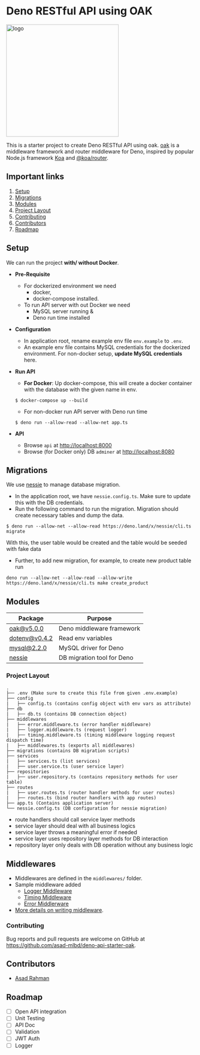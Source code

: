 # Deno RESTful API using OAK

<img src="https://deno.land/images/deno_logo.png" alt="logo" width="300"/>

This is a starter project to create Deno RESTful API using oak. [oak](https://github.com/oakserver/oak) is a middleware framework and router middleware for Deno, inspired by popular Node.js framework [Koa](https://koajs.com/) and [@koa/router](https://github.com/koajs/router/).

## Important links
 1) [Setup](#setup)
 2) [Migrations](#migrations)
 3) [Modules](#modules)
 4) [Project Layout](#project-layout)
 5) [Contributing](#contributing)
 6) [Contributors](#contributors)
 7) [Roadmap](#roadmap)

## Setup
We can run the project **with/ without Docker**. 
- **Pre-Requisite**
    - For dockerized environment we need 
        - docker, 
        - docker-compose installed.
    - To run API server with out Docker we need
        - MySQL server running &
        - Deno run time installed
- **Configuration**
    - In application root, rename example env file `env.example` to `.env`.
    - An example env file contains MySQL credentials for the dockerized environment. For non-docker setup, **update MySQL credentials** here.
- **Run API**
    - **For Docker**: Up docker-compose, this will create a docker container with the database with the given name in env. 
    ``` 
    $ docker-compose up --build
    ```

    - For non-docker run API server with Deno run time
    ```
    $ deno run --allow-read --allow-net app.ts
    ```
- **API** 
    - Browse `api` at [http://localhost:8000](http://localhost:8000)
    - Browse (for Docker only) DB `adminer` at [http://localhost:8080](http://localhost:8080)

## Migrations 
We use [nessie](https://deno.land/x/nessie) to manage database migration. 
- In the application root, we have `nessie.config.ts`. Make sure to update this with the DB credentials. 
- Run the following command to run the migration. Migration should create necessary tables and dump the data.
```
$ deno run --allow-net --allow-read https://deno.land/x/nessie/cli.ts migrate
```
With this, the user table would be created and the table would be seeded with fake data

- Further, to add new migration, for example, to create new product table run
```
deno run --allow-net --allow-read --allow-write https://deno.land/x/nessie/cli.ts make create_product
```

## Modules


| Package  | Purpose |
| ---------|---------|
|[oak@v5.0.0](https://deno.land/x/oak@v5.0.0/mod.ts)| Deno middleware framework|
|[dotenv@v0.4.2](https://deno.land/x/dotenv@v0.4.2/mod.ts)| Read env variables|
|[mysql@2.2.0](https://deno.land/x/mysql@2.2.0/mod.ts)|MySQL driver for Deno|
|[nessie](https://deno.land/x/nessie/mod.ts)| DB migration tool for Deno|

### Project Layout 

```
.
├── .env (Make sure to create this file from given .env.example)
├── config
|   ├── config.ts (contains config object with env vars as attribute)
├── db
|   ├── db.ts (contains DB connection object)
├── middlewares
|   ├── error.middleware.ts (error handler middleware)
|   ├── logger.middleware.ts (request logger)
|   ├── timing.middleware.ts (timing middleware logging request dispatch time)
|   ├── middlewares.ts (exports all middlewares)
├── migrations (contains DB migration scripts)
├── services
|   ├── services.ts (list services)
|   ├── user.service.ts (user service layer)
├── repositories
|   ├── user.repository.ts (contains repository methods for user table)
├── routes
|   ├── user.routes.ts (router handler methods for user routes)
|   ├── routes.ts (bind router handlers with app routes)
├── app.ts (Contains application server)
└── nessie.config.ts (DB configuration for nessie migration)
```
- route handlers should call service layer methods
- service layer should deal with all business logics
- service layer throws a meaningful error if needed
- service layer uses repository layer methods for DB interaction
- repository layer only deals with DB operation without any business logic


## Middlewares
- Middlewares are defined in the `middlewares/` folder.
- Sample middleware added
    - [Logger Middleware](/middlewares/logger.middleware.ts)
    - [Timing Middleware](/middlewares/timing.middleware.ts)
    - [Error Middlerware](/middlewares/error.middleware.ts)
- [More details on writing middleware](https://deno.land/x/oak#application-middleware-and-context).

### Contributing
Bug reports and pull requests are welcome on GitHub at https://github.com/asad-mlbd/deno-api-starter-oak. 

## Contributors
- [Asad Rahman](https://github.com/asad-mlbd)

## Roadmap

- [ ] Open API integration
- [ ] Unit Testing
- [ ] API Doc
- [ ] Validation
- [ ] JWT Auth
- [ ] Logger
